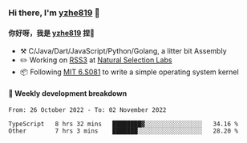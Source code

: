 ### Hi there, I'm [yzhe819](https://github.com/yzhe819) 👋

#### 你好呀，我是 [yzhe819](https://github.com/yzhe819) 捏👋

- :hammer_and_pick: C/Java/Dart/JavaScript/Python/Golang, a litter bit Assembly
- :pencil2: Working on [RSS3](https://github.com/NaturalSelectionLabs/RSS3) at [Natural Selection Labs](https://github.com/NaturalSelectionLabs)
- 📦 Following [MIT 6.S081](https://pdos.csail.mit.edu/6.S081/2020/) to write a simple operating system kernel



#### 📝 Weekly development breakdown

<!--START_SECTION:waka-->

```text
From: 26 October 2022 - To: 02 November 2022

TypeScript   8 hrs 32 mins   ████████▓░░░░░░░░░░░░░░░░   34.16 %
Other        7 hrs 3 mins    ███████░░░░░░░░░░░░░░░░░░   28.20 %
```

<!--END_SECTION:waka-->



